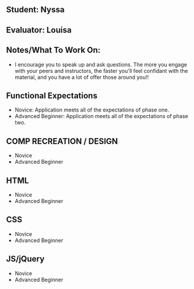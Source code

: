 ## Student: Nyssa
## Evaluator: Louisa
## Notes/What To Work On:

- I encourage you to speak up and ask questions. The more you engage with your peers and instructors, the faster you'll feel confidant with the material, and you have a lot of offer those around you!!

## Functional Expectations

* Novice: Application meets all of the expectations of phase one.
* Advanced Beginner: Application meets all of the expectations of phase two.


## COMP RECREATION / DESIGN

* Novice
* Advanced Beginner

## HTML

* Novice
* Advanced Beginner

## CSS

* Novice
* Advanced Beginner

## JS/jQuery

* Novice
* Advanced Beginner
